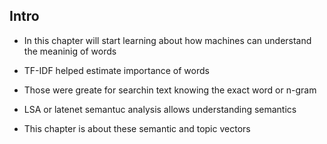## Intro

- In this chapter will start learning about how machines can understand the meaninig of words

- TF-IDF helped estimate importance of words
- Those were greate for searchin text knowing the exact word or n-gram

- LSA or latenet semantuc analysis allows understanding semantics

- This chapter is about these semantic and topic vectors

